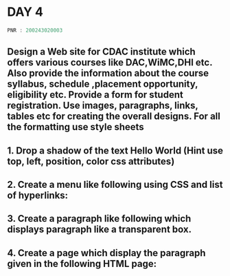 # DAY 4

```c
PNR : 200243020003
```

## Design a Web site for CDAC institute which offers various courses like DAC,WiMC,DHI etc. Also provide the information about the course syllabus, schedule ,placement opportunity, eligibility etc. Provide a form for student registration. Use images, paragraphs, links, tables etc for creating the overall designs. For all the formatting use style sheets


## 1. Drop a shadow of the text Hello World (Hint use top, left, position, color css attributes) 

## 2. Create a menu like following using CSS and list of hyperlinks:


## 3. Create a paragraph like following which displays paragraph like a transparent box.



## 4. Create a page which display the paragraph given in the following HTML page: